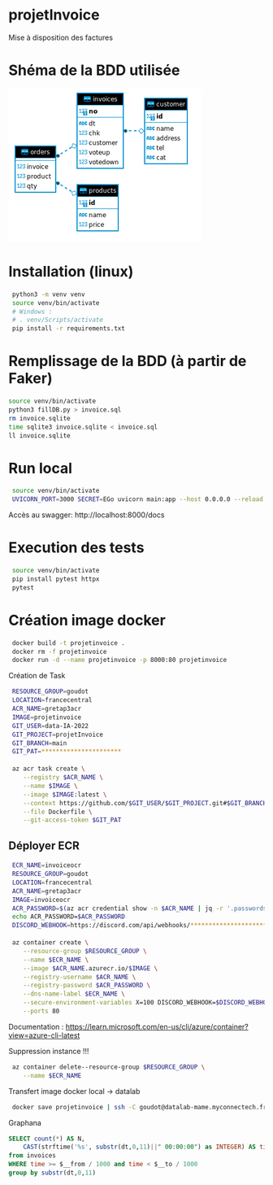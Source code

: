 # projetInvoice
Mise à disposition des factures

# Shéma de la BDD utilisée
![schema.png](schema.png)

# Installation (linux)
```bash
 python3 -m venv venv
 source venv/bin/activate
 # Windows : 
 # . venv/Scripts/activate
 pip install -r requirements.txt
```

# Remplissage de la BDD (à partir de Faker)
```bash
source venv/bin/activate
python3 fillDB.py > invoice.sql
rm invoice.sqlite
time sqlite3 invoice.sqlite < invoice.sql
ll invoice.sqlite
```


# Run local
```bash
 source venv/bin/activate
 UVICORN_PORT=3000 SECRET=EGo uvicorn main:app --host 0.0.0.0 --reload
```
Accès au swagger: http://localhost:8000/docs

# Execution des tests
```bash
 source venv/bin/activate
 pip install pytest httpx
 pytest
```



# Création image docker

```bash
 docker build -t projetinvoice .
 docker rm -f projetinvoice
 docker run -d --name projetinvoice -p 8000:80 projetinvoice
```

Création de Task
```bash
 RESOURCE_GROUP=goudot
 LOCATION=francecentral
 ACR_NAME=gretap3acr
 IMAGE=projetinvoice
 GIT_USER=data-IA-2022
 GIT_PROJECT=projetInvoice
 GIT_BRANCH=main
 GIT_PAT=**********************

 az acr task create \
    --registry $ACR_NAME \
    --name $IMAGE \
    --image $IMAGE:latest \
    --context https://github.com/$GIT_USER/$GIT_PROJECT.git#$GIT_BRANCH \
    --file Dockerfile \
    --git-access-token $GIT_PAT
```

## Déployer ECR
```bash
 ECR_NAME=invoiceocr
 RESOURCE_GROUP=goudot
 LOCATION=francecentral
 ACR_NAME=gretap3acr
 IMAGE=invoiceocr
 ACR_PASSWORD=$(az acr credential show -n $ACR_NAME | jq -r '.passwords[0].value')
 echo ACR_PASSWORD=$ACR_PASSWORD
 DISCORD_WEBHOOK=https://discord.com/api/webhooks/********************************
 
 az container create \
    --resource-group $RESOURCE_GROUP \
    --name $ECR_NAME \
    --image $ACR_NAME.azurecr.io/$IMAGE \
    --registry-username $ACR_NAME \
    --registry-password $ACR_PASSWORD \
    --dns-name-label $ECR_NAME \
    --secure-environment-variables X=100 DISCORD_WEBHOOK=$DISCORD_WEBHOOK \
    --ports 80
```
Documentation : https://learn.microsoft.com/en-us/cli/azure/container?view=azure-cli-latest

Suppression instance !!!
```bash
 az container delete--resource-group $RESOURCE_GROUP \
    --name $ECR_NAME
```



Transfert image docker local -> datalab
```bash
 docker save projetinvoice | ssh -C goudot@datalab-mame.myconnectech.fr docker load
```

Graphana
```sql
SELECT count(*) AS N,
	CAST(strftime('%s', substr(dt,0,11)||" 00:00:00") as INTEGER) AS time
from invoices
WHERE time >= $__from / 1000 and time < $__to / 1000
group by substr(dt,0,11)
```